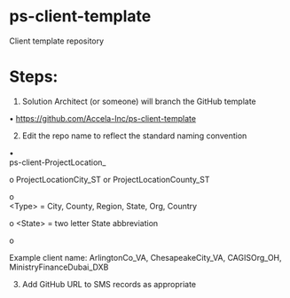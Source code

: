 ﻿# ps-client-template
Client template repository

# Steps:
1.	Solution Architect (or someone) will branch the GitHub template 

•
https://github.com/Accela-Inc/ps-client-template

2.	Edit the repo name to reflect the standard naming convention

•	
ps-client-ProjectLocation<Type>_<State or Country Code or Region> 
  
o	ProjectLocationCity_ST or ProjectLocationCounty_ST

o	
\<Type> = City, County, Region, State, Org, Country

o	\<State> = two letter State abbreviation

o	

Example client name: ArlingtonCo_VA, ChesapeakeCity_VA, CAGISOrg_OH, MinistryFinanceDubai_DXB

3.	Add GitHub URL to SMS records as appropriate
